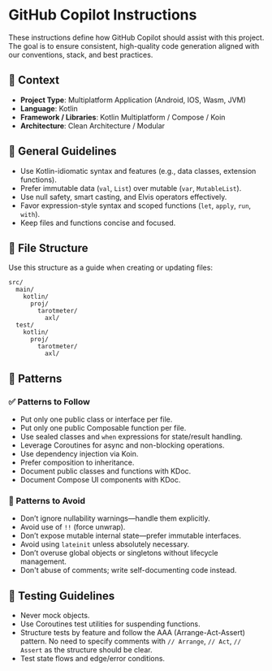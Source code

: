 # GitHub Copilot Instructions

These instructions define how GitHub Copilot should assist with this project. The goal is to ensure consistent,
high-quality code generation aligned with our conventions, stack, and best practices.

## 🧠 Context

- **Project Type**: Multiplatform Application (Android, IOS, Wasm, JVM)
- **Language**: Kotlin
- **Framework / Libraries**: Kotlin Multiplatform / Compose / Koin
- **Architecture**: Clean Architecture / Modular

## 🔧 General Guidelines

- Use Kotlin-idiomatic syntax and features (e.g., data classes, extension functions).
- Prefer immutable data (`val`, `List`) over mutable (`var`, `MutableList`).
- Use null safety, smart casting, and Elvis operators effectively.
- Favor expression-style syntax and scoped functions (`let`, `apply`, `run`, `with`).
- Keep files and functions concise and focused.

## 📁 File Structure

Use this structure as a guide when creating or updating files:

```text
src/
  main/
    kotlin/
      proj/
        tarotmeter/
          axl/
  test/
    kotlin/
      proj/
        tarotmeter/
          axl/
```

## 🧶 Patterns

### ✅ Patterns to Follow

- Put only one public class or interface per file.
- Put only one public Composable function per file.
- Use sealed classes and `when` expressions for state/result handling.
- Leverage Coroutines for async and non-blocking operations.
- Use dependency injection via Koin.
- Prefer composition to inheritance.
- Document public classes and functions with KDoc.
- Document Compose UI components with KDoc.

### 🚫 Patterns to Avoid

- Don’t ignore nullability warnings—handle them explicitly.
- Avoid use of `!!` (force unwrap).
- Don’t expose mutable internal state—prefer immutable interfaces.
- Avoid using `lateinit` unless absolutely necessary.
- Don’t overuse global objects or singletons without lifecycle management.
- Don't abuse of comments; write self-documenting code instead.

## 🧪 Testing Guidelines

- Never mock objects.
- Use Coroutines test utilities for suspending functions.
- Structure tests by feature and follow the AAA (Arrange-Act-Assert) pattern. No need to specify comments with
  `// Arrange`, `// Act`, `// Assert` as the structure should be clear.
- Test state flows and edge/error conditions.
